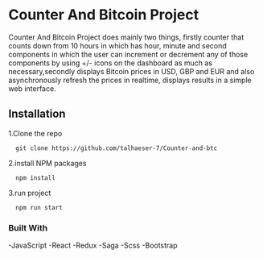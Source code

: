 # Counter And Bitcoin Project

Counter And Bitcoin Project does mainly two things, firstly counter that counts down from 10 hours in
which has hour, minute and second components in which the user can increment or decrement any of
those components by using +/- icons on the dashboard as much as necessary,secondly displays Bitcoin prices in USD, GBP and EUR and also
asynchronously refresh the prices in realtime, displays results in a simple web interface.

## Installation

1.Clone the repo
```
  git clone https://github.com/talhaeser-7/Counter-and-btc
```
2.install NPM packages
```
  npm install
```
3.run project
```
  npm run start
```
### Built With
  -JavaScript
  -React
  -Redux
  -Saga
  -Scss
  -Bootstrap


